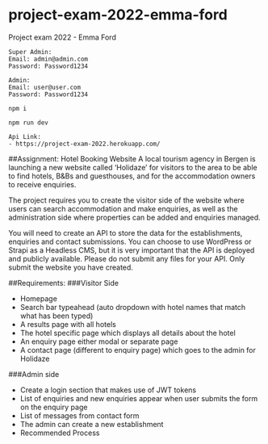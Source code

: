 # project-exam-2022-emma-ford

Project exam 2022 - Emma Ford

```
Super Admin:
Email: admin@admin.com
Password: Password1234

Admin:
Email: user@user.com
Password: Password1234

```

```
npm i

npm run dev
```

```
Api Link:
- https://project-exam-2022.herokuapp.com/
```

##Assignment:
Hotel Booking Website
A local tourism agency in Bergen is launching a new website called ‘Holidaze’ for visitors to the area to be able to find hotels, B&Bs and guesthouses, and for the accommodation owners to receive enquiries.

The project requires you to create the visitor side of the website where users can search accommodation and make enquiries, as well as the administration side where properties can be added and enquiries managed.

You will need to create an API to store the data for the establishments, enquiries and contact submissions. You can choose to use WordPress or Strapi as a Headless CMS, but it is very important that the API is deployed and publicly available. Please do not submit any files for your API. Only submit the website you have created.

##Requirements:
###Visitor Side

- Homepage
- Search bar typeahead (auto dropdown with hotel names that match what has been typed)
- A results page with all hotels
- The hotel specific page which displays all details about the hotel
- An enquiry page either modal or separate page
- A contact page (different to enquiry page) which goes to the admin for Holidaze

###Admin side

- Create a login section that makes use of JWT tokens
- List of enquiries and new enquiries appear when user submits the form on the enquiry page
- List of messages from contact form
- The admin can create a new establishment
- Recommended Process
